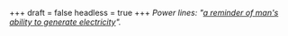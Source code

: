 
+++
draft = false
headless = true
+++
_Power lines: "[a reminder of man's ability to generate electricity](http://www.imdb.com/title/tt0118826/quotes)"._
